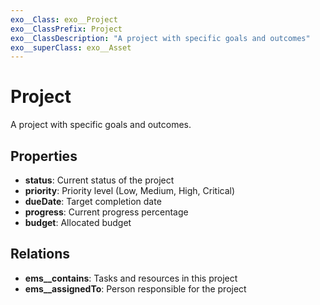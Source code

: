 ```yaml
---
exo__Class: exo__Project
exo__ClassPrefix: Project
exo__ClassDescription: "A project with specific goals and outcomes"
exo__superClass: exo__Asset
---
```


# Project

A project with specific goals and outcomes.

## Properties

- **status**: Current status of the project
- **priority**: Priority level (Low, Medium, High, Critical)
- **dueDate**: Target completion date
- **progress**: Current progress percentage
- **budget**: Allocated budget

## Relations

- **ems__contains**: Tasks and resources in this project
- **ems__assignedTo**: Person responsible for the project